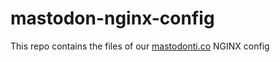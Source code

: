 # mastodon-nginx-config

This repo contains the files of our [mastodonti.co](https://mastodonti.co) NGINX config
